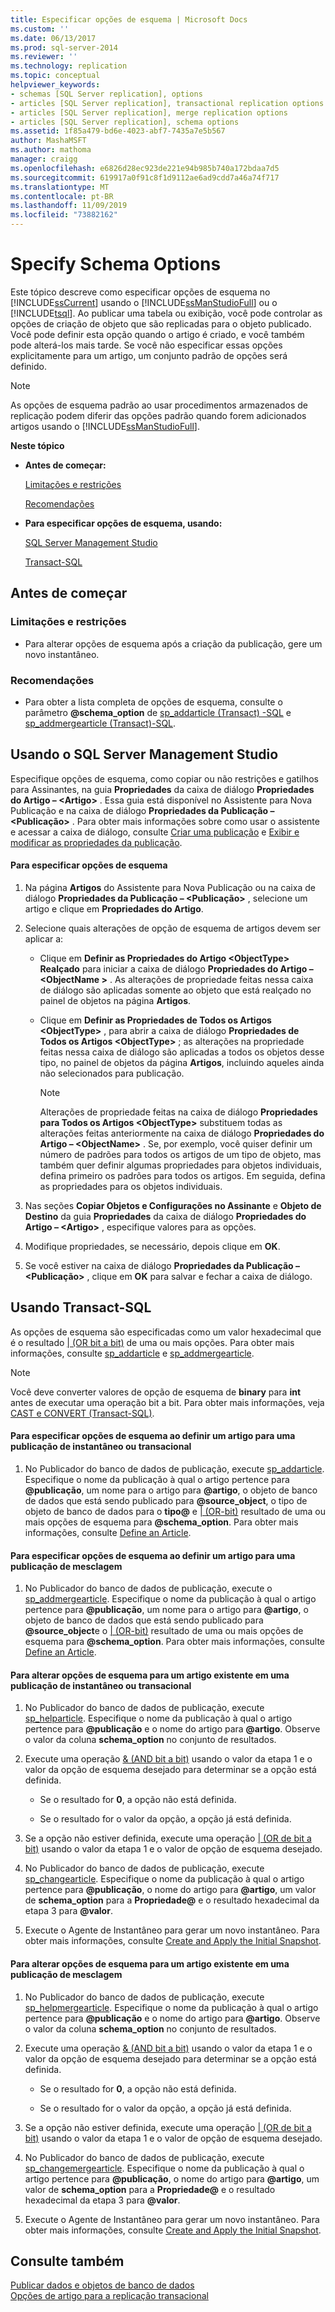 ```yaml
---
title: Especificar opções de esquema | Microsoft Docs
ms.custom: ''
ms.date: 06/13/2017
ms.prod: sql-server-2014
ms.reviewer: ''
ms.technology: replication
ms.topic: conceptual
helpviewer_keywords:
- schemas [SQL Server replication], options
- articles [SQL Server replication], transactional replication options
- articles [SQL Server replication], merge replication options
- articles [SQL Server replication], schema options
ms.assetid: 1f85a479-bd6e-4023-abf7-7435a7e5b567
author: MashaMSFT
ms.author: mathoma
manager: craigg
ms.openlocfilehash: e6826d28ec923de221e94b985b740a172bdaa7d5
ms.sourcegitcommit: 619917a0f91c8f1d9112ae6ad9cdd7a46a74f717
ms.translationtype: MT
ms.contentlocale: pt-BR
ms.lasthandoff: 11/09/2019
ms.locfileid: "73882162"
---
```

# <a name="specify-schema-options"></a>Specify Schema Options
  Este tópico descreve como especificar opções de esquema no [!INCLUDE[ssCurrent](../../../includes/sscurrent-md.md)] usando o [!INCLUDE[ssManStudioFull](../../../includes/ssmanstudiofull-md.md)] ou o [!INCLUDE[tsql](../../../includes/tsql-md.md)]. Ao publicar uma tabela ou exibição, você pode controlar as opções de criação de objeto que são replicadas para o objeto publicado. Você pode definir esta opção quando o artigo é criado, e você também pode alterá-los mais tarde. Se você não especificar essas opções explicitamente para um artigo, um conjunto padrão de opções será definido.  
  
> [!NOTE]  
>  As opções de esquema padrão ao usar procedimentos armazenados de replicação podem diferir das opções padrão quando forem adicionados artigos usando o [!INCLUDE[ssManStudioFull](../../../includes/ssmanstudiofull-md.md)].  
  
 **Neste tópico**  
  
-   **Antes de começar:**  
  
     [Limitações e restrições](#Restrictions)  
  
     [Recomendações](#Recommendations)  
  
-   **Para especificar opções de esquema, usando:**  
  
     [SQL Server Management Studio](#SSMSProcedure)  
  
     [Transact-SQL](#TsqlProcedure)  
  
##  <a name="BeforeYouBegin"></a> Antes de começar  
  
###  <a name="Restrictions"></a> Limitações e restrições  
  
-   Para alterar opções de esquema após a criação da publicação, gere um novo instantâneo.  
  
###  <a name="Recommendations"></a> Recomendações  
  
-   Para obter a lista completa de opções de esquema, consulte o parâmetro **\@schema_option** de [sp_addarticle &#40;Transact&#41; -SQL](/sql/relational-databases/system-stored-procedures/sp-addarticle-transact-sql) e [sp_addmergearticle &#40;Transact&#41;-SQL](/sql/relational-databases/system-stored-procedures/sp-addmergearticle-transact-sql).  
  
##  <a name="SSMSProcedure"></a> Usando o SQL Server Management Studio  
 Especifique opções de esquema, como copiar ou não restrições e gatilhos para Assinantes, na guia **Propriedades** da caixa de diálogo **Propriedades do Artigo – \<Artigo>** . Essa guia está disponível no Assistente para Nova Publicação e na caixa de diálogo **Propriedades da Publicação – \<Publicação>** . Para obter mais informações sobre como usar o assistente e acessar a caixa de diálogo, consulte [Criar uma publicação](create-a-publication.md) e [Exibir e modificar as propriedades da publicação](view-and-modify-publication-properties.md).  
  
#### <a name="to-specify-schema-options"></a>Para especificar opções de esquema  
  
1.  Na página **Artigos** do Assistente para Nova Publicação ou na caixa de diálogo **Propriedades da Publicação – \<Publicação>** , selecione um artigo e clique em **Propriedades do Artigo**.  
  
2.  Selecione quais alterações de opção de esquema de artigos devem ser aplicar a:  
  
    -   Clique em **Definir as Propriedades do Artigo \<ObjectType> Realçado** para iniciar a caixa de diálogo **Propriedades do Artigo – \<ObjectName >** . As alterações de propriedade feitas nessa caixa de diálogo são aplicadas somente ao objeto que está realçado no painel de objetos na página **Artigos**.  
  
    -   Clique em **Definir as Propriedades de Todos os Artigos \<ObjectType>** , para abrir a caixa de diálogo **Propriedades de Todos os Artigos \<ObjectType>** ; as alterações na propriedade feitas nessa caixa de diálogo são aplicadas a todos os objetos desse tipo, no painel de objetos da página **Artigos**, incluindo aqueles ainda não selecionados para publicação.  
  
        > [!NOTE]  
        >  Alterações de propriedade feitas na caixa de diálogo **Propriedades para Todos os Artigos \<ObjectType>** substituem todas as alterações feitas anteriormente na caixa de diálogo **Propriedades do Artigo – \<ObjectName>** . Se, por exemplo, você quiser definir um número de padrões para todos os artigos de um tipo de objeto, mas também quer definir algumas propriedades para objetos individuais, defina primeiro os padrões para todos os artigos. Em seguida, defina as propriedades para os objetos individuais.  
  
3.  Nas seções **Copiar Objetos e Configurações no Assinante** e **Objeto de Destino** da guia **Propriedades** da caixa de diálogo **Propriedades do Artigo – \<Artigo>** , especifique valores para as opções.  
  
4.  Modifique propriedades, se necessário, depois clique em **OK**.  
  
5.  Se você estiver na caixa de diálogo **Propriedades da Publicação – \<Publicação>** , clique em **OK** para salvar e fechar a caixa de diálogo.  
  
##  <a name="TsqlProcedure"></a> Usando Transact-SQL  
 As opções de esquema são especificadas como um valor hexadecimal que é o resultado [| (OR bit a bit)](/sql/t-sql/language-elements/bitwise-or-transact-sql) de uma ou mais opções. Para obter mais informações, consulte [sp_addarticle](/sql/relational-databases/system-stored-procedures/sp-addarticle-transact-sql) e [sp_addmergearticle](/sql/relational-databases/system-stored-procedures/sp-addmergearticle-transact-sql).  
  
> [!NOTE]  
>  Você deve converter valores de opção de esquema de **binary** para **int** antes de executar uma operação bit a bit. Para obter mais informações, veja [CAST e CONVERT &#40;Transact-SQL&#41;](/sql/t-sql/functions/cast-and-convert-transact-sql).  
  
#### <a name="to-specify-schema-options-when-defining-an-article-for-a-snapshot-or-transactional-publication"></a>Para especificar opções de esquema ao definir um artigo para uma publicação de instantâneo ou transacional  
  
1.  No Publicador do banco de dados de publicação, execute [sp_addarticle](/sql/relational-databases/system-stored-procedures/sp-addarticle-transact-sql). Especifique o nome da publicação à qual o artigo pertence para **\@publicação**, um nome para o artigo para **\@artigo**, o objeto de banco de dados que está sendo publicado para **\@source_object**, o tipo de objeto de banco de dados para o **tipo\@** e [| (OR-bit)](/sql/t-sql/language-elements/bitwise-or-transact-sql) resultado de uma ou mais opções de esquema para **\@schema_option**. Para obter mais informações, consulte [Define an Article](define-an-article.md).  
  
#### <a name="to-specify-schema-options-when-defining-an-article-for-a-merge-publication"></a>Para especificar opções de esquema ao definir um artigo para uma publicação de mesclagem  
  
1.  No Publicador do banco de dados de publicação, execute o [sp_addmergearticle](/sql/relational-databases/system-stored-procedures/sp-addmergearticle-transact-sql). Especifique o nome da publicação à qual o artigo pertence para **\@publicação**, um nome para o artigo para **\@artigo**, o objeto de banco de dados que está sendo publicado para **\@source_object**e o [| (OR-bit)](/sql/t-sql/language-elements/bitwise-or-transact-sql) resultado de uma ou mais opções de esquema para **\@schema_option**. Para obter mais informações, consulte [Define an Article](define-an-article.md).  
  
#### <a name="to-change-schema-options-for-an-existing-article-in-a-snapshot-or-transactional-publication"></a>Para alterar opções de esquema para um artigo existente em uma publicação de instantâneo ou transacional  
  
1.  No Publicador do banco de dados de publicação, execute [sp_helparticle](/sql/relational-databases/system-stored-procedures/sp-helparticle-transact-sql). Especifique o nome da publicação à qual o artigo pertence para **\@publicação** e o nome do artigo para **\@artigo**. Observe o valor da coluna **schema_option** no conjunto de resultados.  
  
2.  Execute uma operação [& (AND bit a bit)](/sql/t-sql/language-elements/bitwise-and-transact-sql) usando o valor da etapa 1 e o valor da opção de esquema desejado para determinar se a opção está definida.  
  
    -   Se o resultado for **0**, a opção não está definida.  
  
    -   Se o resultado for o valor da opção, a opção já está definida.  
  
3.  Se a opção não estiver definida, execute uma operação [| (OR de bit a bit)](/sql/t-sql/language-elements/bitwise-or-transact-sql) usando o valor da etapa 1 e o valor de opção de esquema desejado.  
  
4.  No Publicador do banco de dados de publicação, execute [sp_changearticle](/sql/relational-databases/system-stored-procedures/sp-changearticle-transact-sql). Especifique o nome da publicação à qual o artigo pertence para **\@publicação**, o nome do artigo para **\@artigo**, um valor de **schema_option** para a **Propriedade\@** e o resultado hexadecimal da etapa 3 para **\@valor**.  
  
5.  Execute o Agente de Instantâneo para gerar um novo instantâneo. Para obter mais informações, consulte [Create and Apply the Initial Snapshot](../create-and-apply-the-initial-snapshot.md).  
  
#### <a name="to-change-schema-options-for-an-existing-article-in-a-merge-publication"></a>Para alterar opções de esquema para um artigo existente em uma publicação de mesclagem  
  
1.  No Publicador do banco de dados de publicação, execute [sp_helpmergearticle](/sql/relational-databases/system-stored-procedures/sp-helpmergearticle-transact-sql). Especifique o nome da publicação à qual o artigo pertence para **\@publicação** e o nome do artigo para **\@artigo**. Observe o valor da coluna **schema_option** no conjunto de resultados.  
  
2.  Execute uma operação [& (AND bit a bit)](/sql/t-sql/language-elements/bitwise-and-transact-sql) usando o valor da etapa 1 e o valor da opção de esquema desejado para determinar se a opção está definida.  
  
    -   Se o resultado for **0**, a opção não está definida.  
  
    -   Se o resultado for o valor da opção, a opção já está definida.  
  
3.  Se a opção não estiver definida, execute uma operação [| (OR de bit a bit)](/sql/t-sql/language-elements/bitwise-or-transact-sql) usando o valor da etapa 1 e o valor de opção de esquema desejado.  
  
4.  No Publicador do banco de dados de publicação, execute [sp_changemergearticle](/sql/relational-databases/system-stored-procedures/sp-changemergearticle-transact-sql). Especifique o nome da publicação à qual o artigo pertence para **\@publicação**, o nome do artigo para **\@artigo**, um valor de **schema_option** para a **Propriedade\@** e o resultado hexadecimal da etapa 3 para **\@valor**.  
  
5.  Execute o Agente de Instantâneo para gerar um novo instantâneo. Para obter mais informações, consulte [Create and Apply the Initial Snapshot](../create-and-apply-the-initial-snapshot.md).  
  
## <a name="see-also"></a>Consulte também  
 [Publicar dados e objetos de banco de dados](publish-data-and-database-objects.md)   
 [Opções de artigo para a replicação transacional](../transactional/article-options-for-transactional-replication.md)  
  
  
